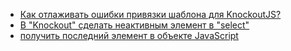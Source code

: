 * [Как отлаживать ошибки привязки шаблона для KnockoutJS?](/articles/%D0%9A%D0%B0%D0%BA%20%D0%BE%D1%82%D0%BB%D0%B0%D0%B6%D0%B8%D0%B2%D0%B0%D1%82%D1%8C%20%D0%BE%D1%88%D0%B8%D0%B1%D0%BA%D0%B8%20%D0%BF%D1%80%D0%B8%D0%B2%D1%8F%D0%B7%D0%BA%D0%B8%20%D1%88%D0%B0%D0%B1%D0%BB%D0%BE%D0%BD%D0%B0%20%D0%B4%D0%BB%D1%8F%20KnockoutJS%253F.md)
* [В "Knockout" сделать неактивным элемент в "select"](/articles/%D0%92%20%2526Knockout%2526%20%D1%81%D0%B4%D0%B5%D0%BB%D0%B0%D1%82%D1%8C%20%D0%BD%D0%B5%D0%B0%D0%BA%D1%82%D0%B8%D0%B2%D0%BD%D1%8B%D0%BC%20%D1%8D%D0%BB%D0%B5%D0%BC%D0%B5%D0%BD%D1%82%20%D0%B2%20%2526select%2526.md)
* [получить последний элемент в объекте JavaScript](/articles/%D0%BF%D0%BE%D0%BB%D1%83%D1%87%D0%B8%D1%82%D1%8C%20%D0%BF%D0%BE%D1%81%D0%BB%D0%B5%D0%B4%D0%BD%D0%B8%D0%B9%20%D1%8D%D0%BB%D0%B5%D0%BC%D0%B5%D0%BD%D1%82%20%D0%B2%20%D0%BE%D0%B1%D1%8A%D0%B5%D0%BA%D1%82%D0%B5%20JavaScript.md)
